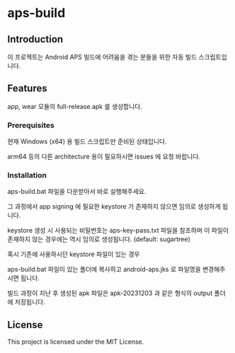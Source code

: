 # aps-build

## Introduction

이 프로젝트는 Android APS 빌드에 어려움을 겪는 분들을 위한 자동 빌드 스크립트입니다.

##  Features

app, wear 모듈의 full-release.apk 를 생성합니다.

### Prerequisites

현재 Windows (x64) 용 빌드 스크립트만 준비된 상태입니다.

arm64 등의 다른 architecture 용이 필요하시면 issues 에 요청 바랍니다.

### Installation

aps-build.bat 파일을 다운받아서 바로 실행해주세요.

그 과정에서 app signing 에 필요한 keystore 가 존재하지 않으면 임의로 생성하게 됩니다.

keystore 생성 시 사용되는 비밀번호는 aps-key-pass.txt 파일을 참조하며
이 파일이 존재하지 않는 경우에는 역시 임의로 생성됩니다. (default: sugartree)

혹시 기존에 사용하시던 keystore 파일이 있는 경우

aps-build.bat 파일이 있는 폴더에 복사하고 android-aps.jks 로 파일명을 변경해주시면 됩니다.

빌드 과정이 지난 후 생성된 apk 파일은 apk-20231203 과 같은 형식의 output 폴더에 저장됩니다.

## License

This project is licensed under the MIT License.
